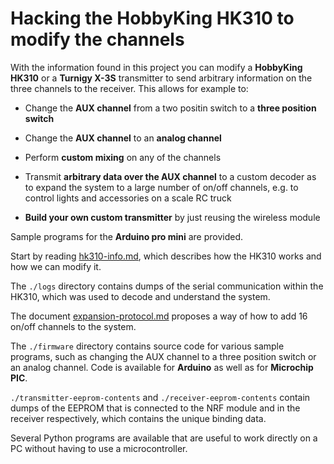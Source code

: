 Hacking the HobbyKing HK310 to modify the channels
===========

With the information found in this project you can modify a
**HobbyKing HK310**  or a **Turnigy X-3S** transmitter to send arbitrary
information on the three channels to the receiver. This allows for example to:

- Change the **AUX channel** from a two positin switch to a **three position switch**

- Change the **AUX channel** to an **analog channel**

- Perform **custom mixing** on any of the channels

- Transmit **arbitrary data over the AUX channel** to a custom decoder as to
  expand the system to a large number of on/off channels, e.g. to control
  lights and accessories on a scale RC truck

- **Build your own custom transmitter** by just reusing the wireless
  module

Sample programs for the **Arduino pro mini** are provided.

Start by reading [hk310-info.md](hk310-info.md), which describes how 
the HK310 works and how we can modify it.

The `./logs` directory contains dumps of the serial communication within the
HK310, which was used to decode and understand the system.

The document [expansion-protocol.md](expansion-protocol.md) proposes
a way of how to add 16 on/off channels to the system.

The `./firmware` directory contains source code for various sample programs, 
such as changing the AUX channel to a three position switch or an analog
channel. Code is available for **Arduino** as well as for **Microchip PIC**.

`./transmitter-eeprom-contents` and `./receiver-eeprom-contents` contain dumps 
of the EEPROM that is connected to the NRF module and in the receiver 
respectively, which contains the unique binding data.

Several Python programs are available that are useful to work directly 
on a PC without having to use a microcontroller.






